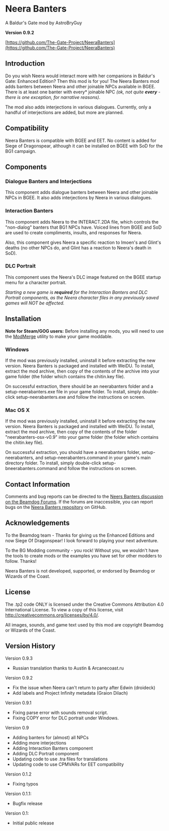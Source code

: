 # Neera Banters

A Baldur's Gate mod by AstroBryGuy

**Version 0.9.2**

[https://github.com/The-Gate-Project/NeeraBanters](https://github.com/The-Gate-Project/NeeraBanters)

## Introduction
Do you wish Neera would interact more with her companions in Baldur's Gate: Enhanced Edition? Then this mod is for you! The Neera Banters mod adds banters between Neera and other joinable NPCs available in BGEE. There is at least one banter with every* joinable NPC _(ok, not quite **every** - there is one exception, for narrative reasons)_.

The mod also adds interjections in various dialogues. Currently, only a handful of interjections are added, but more are planned.

## Compatibility
Neera Banters is compatible with BGEE and EET. No content is added for Siege of Dragonspear, although it can be installed on BGEE with SoD for the BG1 campaign.

## Components

### Dialogue Banters and Interjections
This component adds dialogue banters between Neera and other joinable NPCs in BGEE. It also adds interjections by Neera in various dialogues.

### Interaction Banters
This component adds Neera to the INTERACT.2DA file, which controls the "non-dialog" banters that BG1 NPCs have. Voiced lines from BGEE and SoD are used to create compliments, insults, and responses for Neera.

Also, this component gives Neera a specific reaction to Imoen's and Glint's deaths (no other NPCs do, and Glint has a reaction to Neera's death in SoD).

### DLC Portrait
This component uses the Neera's DLC image featured on the BGEE startup menu for a character portrait.

_Starting a new game is **required** for the Interaction Banters and DLC Portrait components, as the Neera character files in any previously saved games will NOT be affected._

## Installation
**Note for Steam/GOG users:** Before installing any mods, you will need to use the [ModMerge](https://forums.beamdog.com/discussion/50441/modmerge-merge-your-steam-gog-zip-based-dlc-into-something-weidu-nearinfinity-dltcep-can-use/p1) utility to make your game moddable.

### Windows
If the mod was previously installed, uninstall it before extracting the new version. Neera Banters is packaged and installed with WeiDU. To install, extract the mod archive, then copy of the contents of the archive into your game folder (the folder which contains the chitin.key file). 

On successful extraction, there should be an neerabanters folder and a setup-neerabanters.exe file in your game folder. To install, simply double-click setup-neerabanters.exe and follow the instructions on screen.

### Mac OS X
If the mod was previously installed, uninstall it before extracting the new version. Neera Banters is packaged and installed with WeiDU. To install, extract the mod archive, then copy of the contents of the folder "neerabanters-osx-v0.9" into your game folder (the folder which contains the chitin.key file).

On successful extraction, you should have a neerabanters folder, setup-neerabanters, and setup-neerabanters.command in your game's main directory folder. To install, simply double-click setup-bneerabanters.command and follow the instructions on screen.

## Contact Information

Comments and bug reports can be directed to the [Neers Banters discussion on the Beamdog Forums](https://forums.beamdog.com/discussion/38246/neera-banters-for-bgee/). If the forums are inaccessible, you can report bugs on the [Neera Banters repository](https://github.com/The-Gate-Project/NeeraBanters) on GitHub.

## Acknowledgements 

To the Beamdog team - Thanks for giving us the Enhanced Editions and now Siege Of Dragonspear! I look forward to playing your next adventure.

To the BG Modding community - you rock! Without you, we wouldn't have the tools to create mods or the examples you have set for other modders to follow. Thanks!

Neera Banters is not developed, supported, or endorsed by Beamdog or Wizards of the Coast.

## License

The .tp2 code ONLY is licensed under the Creative Commons Attribution 4.0 International License. To view a copy of this license, visit http://creativecommons.org/licenses/by/4.0/.

All images, sounds, and game text used by this mod are copyright Beamdog or Wizards of the Coast.

## Version History

Version 0.9.3

* Russian translation thanks to Austin & Arcanecoast.ru

Version 0.9.2

* Fix the issue when Neera can't return to party after Edwin (droideck)
* Add labels and Project Infinity metadata (Graion Dilach)

Version 0.9.1

* Fixing parse error with sounds removal script.
* Fixing COPY error for DLC portrait under Windows.

Version 0.9

* Adding banters for (almost) all NPCs
* Adding more interjections
* Adding Interaction Banters component
* Adding DLC Portrait component
* Updating code to use .tra files for translations
* Updating code to use CPMVARs for EET compatibility

Version 0.1.2

* Fixing typos

Version 0.1.1: 

* Bugfix release

Version 0.1: 

* Initial public release
